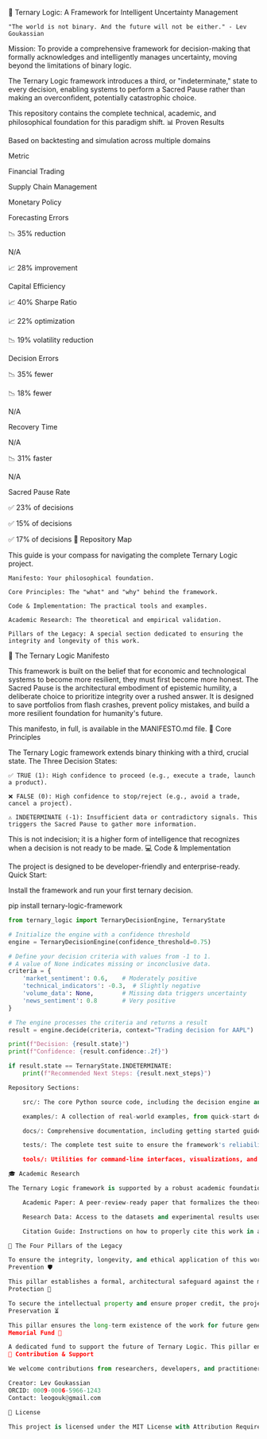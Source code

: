 🧠 Ternary Logic: A Framework for Intelligent Uncertainty Management

    "The world is not binary. And the future will not be either." - Lev Goukassian

Mission: To provide a comprehensive framework for decision-making that formally acknowledges and intelligently manages uncertainty, moving beyond the limitations of binary logic.

The Ternary Logic framework introduces a third, or "indeterminate," state to every decision, enabling systems to perform a Sacred Pause rather than making an overconfident, potentially catastrophic choice.

This repository contains the complete technical, academic, and philosophical foundation for this paradigm shift.
📊 Proven Results

Based on backtesting and simulation across multiple domains

Metric
	

Financial Trading
	

Supply Chain Management
	

Monetary Policy

Forecasting Errors
	

📉 35% reduction
	

N/A
	

📈 28% improvement

Capital Efficiency
	

📈 40% Sharpe Ratio
	

📈 22% optimization
	

📉 19% volatility reduction

Decision Errors
	

📉 35% fewer
	

📉 18% fewer
	

N/A

Recovery Time
	

N/A
	

📉 31% faster
	

N/A

Sacred Pause Rate
	

✅ 23% of decisions
	

✅ 15% of decisions
	

✅ 17% of decisions
🧭 Repository Map

This guide is your compass for navigating the complete Ternary Logic project.

    Manifesto: Your philosophical foundation.

    Core Principles: The "what" and "why" behind the framework.

    Code & Implementation: The practical tools and examples.

    Academic Research: The theoretical and empirical validation.

    Pillars of the Legacy: A special section dedicated to ensuring the integrity and longevity of this work.

📜 The Ternary Logic Manifesto

This framework is built on the belief that for economic and technological systems to become more resilient, they must first become more honest. The Sacred Pause is the architectural embodiment of epistemic humility, a deliberate choice to prioritize integrity over a rushed answer. It is designed to save portfolios from flash crashes, prevent policy mistakes, and build a more resilient foundation for humanity's future.

This manifesto, in full, is available in the MANIFESTO.md file.
🧠 Core Principles

The Ternary Logic framework extends binary thinking with a third, crucial state.
The Three Decision States:

    ✅ TRUE (1): High confidence to proceed (e.g., execute a trade, launch a product).

    ❌ FALSE (0): High confidence to stop/reject (e.g., avoid a trade, cancel a project).

    ⚠️ INDETERMINATE (-1): Insufficient data or contradictory signals. This triggers the Sacred Pause to gather more information.

This is not indecision; it is a higher form of intelligence that recognizes when a decision is not ready to be made.
💻 Code & Implementation

The project is designed to be developer-friendly and enterprise-ready.
Quick Start:

Install the framework and run your first ternary decision.

pip install ternary-logic-framework
```python
from ternary_logic import TernaryDecisionEngine, TernaryState

# Initialize the engine with a confidence threshold
engine = TernaryDecisionEngine(confidence_threshold=0.75)

# Define your decision criteria with values from -1 to 1.
# A value of None indicates missing or inconclusive data.
criteria = {
    'market_sentiment': 0.6,    # Moderately positive
    'technical_indicators': -0.3,  # Slightly negative
    'volume_data': None,        # Missing data triggers uncertainty
    'news_sentiment': 0.8       # Very positive
}

# The engine processes the criteria and returns a result
result = engine.decide(criteria, context="Trading decision for AAPL")

print(f"Decision: {result.state}")
print(f"Confidence: {result.confidence:.2f}")

if result.state == TernaryState.INDETERMINATE:
    print(f"Recommended Next Steps: {result.next_steps}")

Repository Sections:

    src/: The core Python source code, including the decision engine and domain-specific applications for finance, supply chain, and more.

    examples/: A collection of real-world examples, from quick-start demos to in-depth case studies on how the framework solves complex problems.

    docs/: Comprehensive documentation, including getting started guides, API references, and detailed explanations of the underlying theory.

    tests/: The complete test suite to ensure the framework's reliability and robustness.

    tools/: Utilities for command-line interfaces, visualizations, and integrations with other systems.

🎓 Academic Research

The Ternary Logic framework is supported by a robust academic foundation.

    Academic Paper: A peer-review-ready paper that formalizes the theory, presents the mathematical models, and validates the empirical results across various economic domains.

    Research Data: Access to the datasets and experimental results used to validate the framework.

    Citation Guide: Instructions on how to properly cite this work in academic publications.

🌱 The Four Pillars of the Legacy

To ensure the integrity, longevity, and ethical application of this work, the project is built on four core pillars.
Prevention 🛡️

This pillar establishes a formal, architectural safeguard against the misuse of Ternary Logic. It defines the Sacred Pause as a non-negotiable feature, making it technically and ethically difficult to weaponize the framework for overconfident or harmful decisions. Read more in ETHICAL_GUIDELINES.md.
Protection 📝

To secure the intellectual property and ensure proper credit, the project mandates clear attribution requirements. All uses and derivatives of this work must formally credit Lev Goukassian as the creator. Read more in CONTRIBUTING.md and CITATION.md.
Preservation ⏳

This pillar ensures the long-term existence of the work for future generations. It includes a plan for community governance, long-term archiving, and a strategy for the project's continuity. Read more in GOVERNANCE.md.
Memorial Fund 🌳

A dedicated fund to support the future of Ternary Logic. This pillar ensures that the creator's vision continues to inspire and fund new research, educational initiatives, and open-source development for the benefit of humanity. Read more in MEMORIAL_FUND.md.
🤝 Contribution & Support

We welcome contributions from researchers, developers, and practitioners who share this vision. Please see the CONTRIBUTING.md file for guidelines.

Creator: Lev Goukassian
ORCID: 0009-0006-5966-1243
Contact: leogouk@gmail.com

📜 License

This project is licensed under the MIT License with Attribution Requirement. See LICENSE for details.
